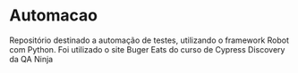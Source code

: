 # Automacao
Repositório destinado a automação de testes, utilizando o framework Robot com Python. Foi utilizado o site Buger Eats do curso de Cypress Discovery da QA Ninja
